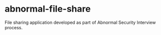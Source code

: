# abnormal-file-share
File sharing application developed as part of Abnormal Security Interview process.
